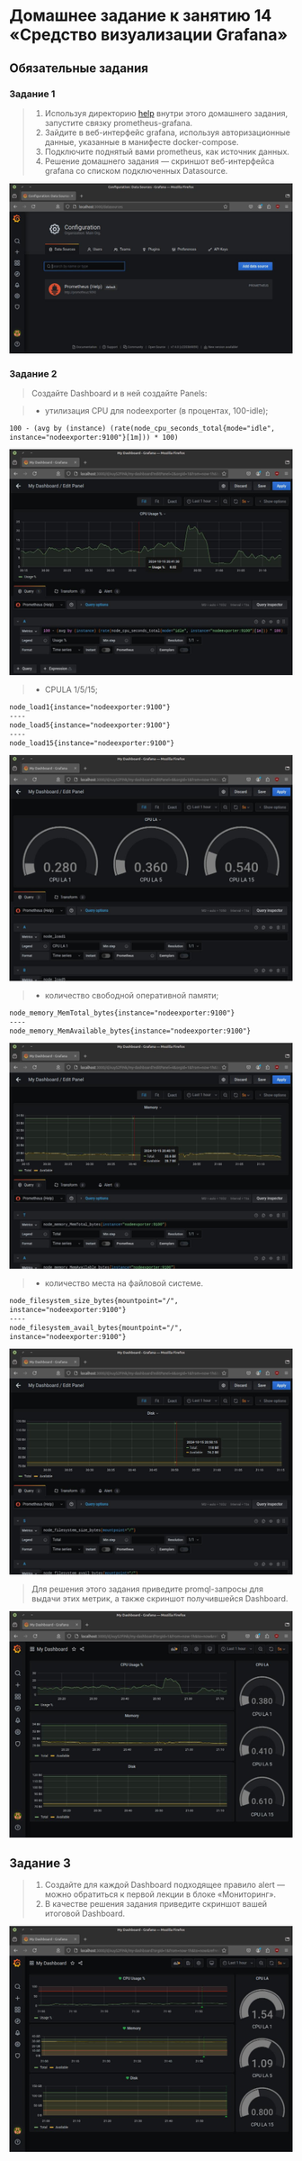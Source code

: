 # Домашнее задание к занятию 14 «Средство визуализации Grafana»



## Обязательные задания


### Задание 1


> 1. Используя директорию [help](./help) внутри этого домашнего задания, запустите связку prometheus-grafana.
> 2. Зайдите в веб-интерфейс grafana, используя авторизационные данные, указанные в манифесте docker-compose.
> 3. Подключите поднятый вами prometheus, как источник данных.
> 4. Решение домашнего задания — скриншот веб-интерфейса grafana со списком подключенных Datasource.


![Data Sources](readme_files/datasources.jpg)


### Задание 2


> Создайте Dashboard и в ней создайте Panels:


> - утилизация CPU для nodeexporter (в процентах, 100-idle);


```grafana
100 - (avg by (instance) (rate(node_cpu_seconds_total{mode="idle", instance="nodeexporter:9100"}[1m])) * 100)
```

![CPU Usage](files/cpu-usage.jpg)


> - CPULA 1/5/15;


```grafana
node_load1{instance="nodeexporter:9100"}
----
node_load5{instance="nodeexporter:9100"}
----
node_load15{instance="nodeexporter:9100"}
```

![CPU LA](files/cpu-la.jpg)


> - количество свободной оперативной памяти;


```grafana
node_memory_MemTotal_bytes{instance="nodeexporter:9100"}
----
node_memory_MemAvailable_bytes{instance="nodeexporter:9100"}
```

![Memory](files/memory.jpg)


> - количество места на файловой системе.


```grafana
node_filesystem_size_bytes{mountpoint="/", instance="nodeexporter:9100"}
----
node_filesystem_avail_bytes{mountpoint="/", instance="nodeexporter:9100"}
```


![Disk](files/disk.jpg)


> Для решения этого задания приведите promql-запросы для выдачи этих метрик, а также скриншот получившейся Dashboard.


![Dashboard](files/dashboard.jpg)


## Задание 3


> 1. Создайте для каждой Dashboard подходящее правило alert — можно обратиться к первой лекции в блоке «Мониторинг».
> 2. В качестве решения задания приведите скриншот вашей итоговой Dashboard.


![Dashboard](files/alerting.jpg)

